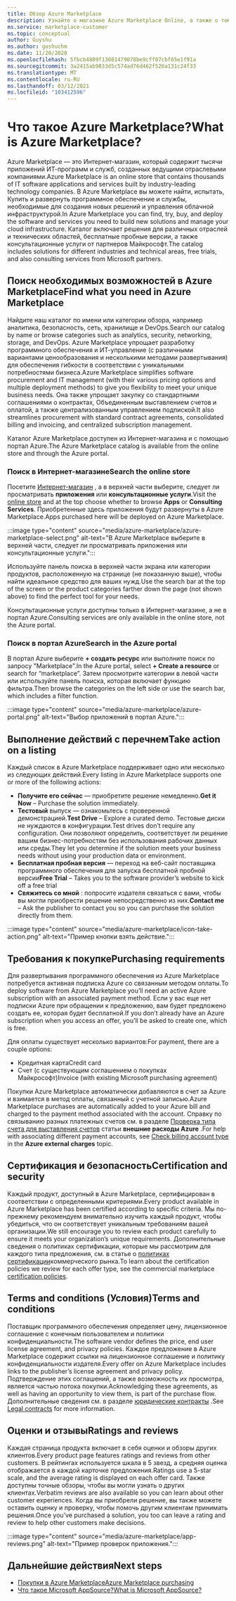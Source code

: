 ```yaml
---
title: Обзор Azure Marketplace
description: Узнайте о магазине Azure Marketplace Online, а также о том, как найти и испытать программное обеспечение и решения.
ms.service: marketplace-customer
ms.topic: conceptual
author: Guyshu
ms.author: gushuchm
ms.date: 11/20/2020
ms.openlocfilehash: 5fbcb4809f13081479078be9cff07cbf65e1f91a
ms.sourcegitcommit: 3a2415ab9833d5c574ad76d462f526a131c24f33
ms.translationtype: MT
ms.contentlocale: ru-RU
ms.lasthandoff: 03/12/2021
ms.locfileid: "103412596"
---
```

# <a name="what-is-azure-marketplace"></a><span data-ttu-id="79216-103">Что такое Azure Marketplace?</span><span class="sxs-lookup"><span data-stu-id="79216-103">What is Azure Marketplace?</span></span>

<span data-ttu-id="79216-104">Azure Marketplace — это Интернет-магазин, который содержит тысячи приложений ИТ-программ и служб, созданных ведущими отраслевыми компаниями.</span><span class="sxs-lookup"><span data-stu-id="79216-104">Azure Marketplace is an online store that contains thousands of IT software applications and services built by industry-leading technology companies.</span></span> <span data-ttu-id="79216-105">В Azure Marketplace вы можете найти, испытать, Купить и развернуть программное обеспечение и службы, необходимые для создания новых решений и управления облачной инфраструктурой.</span><span class="sxs-lookup"><span data-stu-id="79216-105">In Azure Marketplace you can find, try, buy, and deploy the software and services you need to build new solutions and manage your cloud infrastructure.</span></span> <span data-ttu-id="79216-106">Каталог включает решения для различных отраслей и технических областей, бесплатные пробные версии, а также консультационные услуги от партнеров Майкрософт.</span><span class="sxs-lookup"><span data-stu-id="79216-106">The catalog includes solutions for different industries and technical areas, free trials, and also consulting services from Microsoft partners.</span></span>

## <a name="find-what-you-need-in-azure-marketplace"></a><span data-ttu-id="79216-107">Поиск необходимых возможностей в Azure Marketplace</span><span class="sxs-lookup"><span data-stu-id="79216-107">Find what you need in Azure Marketplace</span></span>

<span data-ttu-id="79216-108">Найдите наш каталог по имени или категории обзора, например аналитика, безопасность, сеть, хранилище и DevOps.</span><span class="sxs-lookup"><span data-stu-id="79216-108">Search our catalog by name or browse categories such as analytics, security, networking, storage, and DevOps.</span></span> <span data-ttu-id="79216-109">Azure Marketplace упрощает разработку программного обеспечения и ИТ-управление (с различными вариантами ценообразования и несколькими методами развертывания) для обеспечения гибкости в соответствии с уникальными потребностями бизнеса.</span><span class="sxs-lookup"><span data-stu-id="79216-109">Azure Marketplace simplifies software procurement and IT management (with their various pricing options and multiple deployment methods) to give you flexibility to meet your unique business needs.</span></span> <span data-ttu-id="79216-110">Она также упрощает закупку со стандартными соглашениями о контрактах, Объединенным выставлением счетов и оплатой, а также централизованным управлением подпиской.</span><span class="sxs-lookup"><span data-stu-id="79216-110">It also streamlines procurement with standard contract agreements, consolidated billing and invoicing, and centralized subscription management.</span></span>

<span data-ttu-id="79216-111">Каталог Azure Marketplace доступен из Интернет-магазина и с помощью портал Azure.</span><span class="sxs-lookup"><span data-stu-id="79216-111">The Azure Marketplace catalog is available from the online store and through the Azure portal.</span></span>  

### <a name="search-the-online-store"></a><span data-ttu-id="79216-112">Поиск в Интернет-магазине</span><span class="sxs-lookup"><span data-stu-id="79216-112">Search the online store</span></span>

<span data-ttu-id="79216-113">Посетите [Интернет-магазин](https://azuremarketplace.microsoft.com/) , а в верхней части выберите, следует ли просматривать **приложения** или **консультационные услуги**.</span><span class="sxs-lookup"><span data-stu-id="79216-113">Visit the [online store](https://azuremarketplace.microsoft.com/) and at the top choose whether to browse **Apps** or **Consulting Services**.</span></span> <span data-ttu-id="79216-114">Приобретенные здесь приложения будут развернуты в Azure Marketplace.</span><span class="sxs-lookup"><span data-stu-id="79216-114">Apps purchased here will be deployed on Azure Marketplace.</span></span>

:::image type="content" source="media/azure-marketplace/azure-marketplace-select.png" alt-text="В Azure Marketplace выберите в верхней части, следует ли просматривать приложения или консультационные услуги.":::

<span data-ttu-id="79216-116">Используйте панель поиска в верхней части экрана или категории продуктов, расположенную на странице (не показанную выше), чтобы найти идеальное средство для ваших нужд.</span><span class="sxs-lookup"><span data-stu-id="79216-116">Use the search bar at the top of the screen or the product categories farther down the page (not shown above) to find the perfect tool for your needs.</span></span>

<span data-ttu-id="79216-117">Консультационные услуги доступны только в Интернет-магазине, а не в портал Azure.</span><span class="sxs-lookup"><span data-stu-id="79216-117">Consulting services are only available in the online store, not the Azure portal.</span></span>

### <a name="search-in-the-azure-portal"></a><span data-ttu-id="79216-118">Поиск в портал Azure</span><span class="sxs-lookup"><span data-stu-id="79216-118">Search in the Azure portal</span></span>

<span data-ttu-id="79216-119">В портал Azure выберите **+ создать ресурс** или выполните поиск по запросу "Marketplace".</span><span class="sxs-lookup"><span data-stu-id="79216-119">In the Azure portal, select **+ Create a resource** or search for “marketplace”.</span></span> <span data-ttu-id="79216-120">Затем просмотрите категории в левой части или используйте панель поиска, которая включает функцию фильтра.</span><span class="sxs-lookup"><span data-stu-id="79216-120">Then browse the categories on the left side or use the search bar, which includes a filter function.</span></span>

:::image type="content" source="media/azure-marketplace/azure-portal.png" alt-text="Выбор приложений в портал Azure.":::

## <a name="take-action-on-a-listing"></a><span data-ttu-id="79216-122">Выполнение действий с перечнем</span><span class="sxs-lookup"><span data-stu-id="79216-122">Take action on a listing</span></span>

<span data-ttu-id="79216-123">Каждый список в Azure Marketplace поддерживает одно или несколько из следующих действий.</span><span class="sxs-lookup"><span data-stu-id="79216-123">Every listing in Azure Marketplace supports one or more of the following actions:</span></span>

- <span data-ttu-id="79216-124">**Получите его сейчас** — приобретите решение немедленно.</span><span class="sxs-lookup"><span data-stu-id="79216-124">**Get it Now** – Purchase the solution immediately.</span></span>
- <span data-ttu-id="79216-125">**Тестовый** выпуск — ознакомьтесь с проверенной демонстрацией.</span><span class="sxs-lookup"><span data-stu-id="79216-125">**Test Drive** – Explore a curated demo.</span></span> <span data-ttu-id="79216-126">Тестовые диски не нуждаются в конфигурации.</span><span class="sxs-lookup"><span data-stu-id="79216-126">Test drives don’t require any configuration.</span></span> <span data-ttu-id="79216-127">Они позволяют определить, соответствует ли решение вашим бизнес-потребностям без использования рабочих данных или среды.</span><span class="sxs-lookup"><span data-stu-id="79216-127">They let you determine if the solution meets your business needs without using your production data or environment.</span></span>
- <span data-ttu-id="79216-128">**Бесплатная пробная версия** — переход на веб-сайт поставщика программного обеспечения для запуска бесплатной пробной версии</span><span class="sxs-lookup"><span data-stu-id="79216-128">**Free Trial** – Takes you to the software provider’s website to kick off a free trial</span></span>
- <span data-ttu-id="79216-129">**Свяжитесь со мной** : попросите издателя связаться с вами, чтобы вы могли приобрести решение непосредственно из них.</span><span class="sxs-lookup"><span data-stu-id="79216-129">**Contact me** – Ask the publisher to contact you so you can purchase the solution directly from them.</span></span>

:::image type="content" source="media/azure-marketplace/icon-take-action.png" alt-text="Пример кнопки взять действие.":::

## <a name="purchasing-requirements"></a><span data-ttu-id="79216-131">Требования к покупке</span><span class="sxs-lookup"><span data-stu-id="79216-131">Purchasing requirements</span></span>

<span data-ttu-id="79216-132">Для развертывания программного обеспечения из Azure Marketplace потребуется активная подписка Azure со связанным методом оплаты.</span><span class="sxs-lookup"><span data-stu-id="79216-132">To deploy software from Azure Marketplace you’ll need an active Azure subscription with an associated payment method.</span></span> <span data-ttu-id="79216-133">Если у вас еще нет подписки Azure при обращении к предложению, вам будет предложено создать ее, которая будет бесплатной.</span><span class="sxs-lookup"><span data-stu-id="79216-133">If you don’t already have an Azure subscription when you access an offer, you’ll be asked to create one, which is free.</span></span>

<span data-ttu-id="79216-134">Для оплаты существует несколько вариантов:</span><span class="sxs-lookup"><span data-stu-id="79216-134">For payment, there are a couple options:</span></span>  

- <span data-ttu-id="79216-135">Кредитная карта</span><span class="sxs-lookup"><span data-stu-id="79216-135">Credit card</span></span>
- <span data-ttu-id="79216-136">Счет (с существующим соглашением о покупках Майкрософт)</span><span class="sxs-lookup"><span data-stu-id="79216-136">Invoice (with existing Microsoft purchasing agreement)</span></span>

<span data-ttu-id="79216-137">Покупки Azure Marketplace автоматически добавляются в счет за Azure и взимается в метод оплаты, связанный с учетной записью.</span><span class="sxs-lookup"><span data-stu-id="79216-137">Azure Marketplace purchases are automatically added to your Azure bill and charged to the payment method associated with the account.</span></span> <span data-ttu-id="79216-138">Справку по связыванию разных платежных счетов см. в разделе [Проверка типа счета для выставления счетов](/azure/cost-management-billing/understand/understand-azure-marketplace-charges#check-billing-account-type) статьи **внешние расходы Azure** .</span><span class="sxs-lookup"><span data-stu-id="79216-138">For help with associating different payment accounts, see [Check billing account type](/azure/cost-management-billing/understand/understand-azure-marketplace-charges#check-billing-account-type) in the **Azure external charges** topic.</span></span>

## <a name="certification-and-security"></a><span data-ttu-id="79216-139">Сертификация и безопасность</span><span class="sxs-lookup"><span data-stu-id="79216-139">Certification and security</span></span>

<span data-ttu-id="79216-140">Каждый продукт, доступный в Azure Marketplace, сертифицирован в соответствии с определенными критериями.</span><span class="sxs-lookup"><span data-stu-id="79216-140">Every product available in Azure Marketplace has been certified according to specific criteria.</span></span> <span data-ttu-id="79216-141">Мы по-прежнему рекомендуем внимательно изучить каждый продукт, чтобы убедиться, что он соответствует уникальным требованиям вашей организации.</span><span class="sxs-lookup"><span data-stu-id="79216-141">We still encourage you to review each product carefully to ensure it meets your organization’s unique requirements.</span></span> <span data-ttu-id="79216-142">Дополнительные сведения о политиках сертификации, которые мы рассмотрим для каждого типа предложения, см. в статье о [политиках сертификации](/legal/marketplace/certification-policies)коммерческого рынка.</span><span class="sxs-lookup"><span data-stu-id="79216-142">To learn about the certification policies we review for each offer type, see the commercial marketplace [certification policies](/legal/marketplace/certification-policies).</span></span>

## <a name="terms-and-conditions"></a><span data-ttu-id="79216-143">Terms and conditions (Условия)</span><span class="sxs-lookup"><span data-stu-id="79216-143">Terms and conditions</span></span>

<span data-ttu-id="79216-144">Поставщик программного обеспечения определяет цену, лицензионное соглашение с конечным пользователем и политики конфиденциальности.</span><span class="sxs-lookup"><span data-stu-id="79216-144">The software vendor defines the price, end user license agreement, and privacy policies.</span></span> <span data-ttu-id="79216-145">Каждое предложение в Azure Marketplace содержит ссылки на лицензионное соглашение и политику конфиденциальности издателя.</span><span class="sxs-lookup"><span data-stu-id="79216-145">Every offer on Azure Marketplace includes links to the publisher’s license agreement and privacy policy.</span></span> <span data-ttu-id="79216-146">Подтверждение этих соглашений, а также возможность их просмотра, является частью потока покупки.</span><span class="sxs-lookup"><span data-stu-id="79216-146">Acknowledging these agreements, as well as having an opportunity to view them, is part of the purchase flow.</span></span> <span data-ttu-id="79216-147">Дополнительные сведения см. в разделе [юридические контракты](legal-contracts.md) .</span><span class="sxs-lookup"><span data-stu-id="79216-147">See [Legal contracts](legal-contracts.md) for more information.</span></span>

## <a name="ratings-and-reviews"></a><span data-ttu-id="79216-148">Оценки и отзывы</span><span class="sxs-lookup"><span data-stu-id="79216-148">Ratings and reviews</span></span>

<span data-ttu-id="79216-149">Каждая страница продукта включает в себя оценки и обзоры других клиентов.</span><span class="sxs-lookup"><span data-stu-id="79216-149">Every product page features ratings and reviews from other customers.</span></span> <span data-ttu-id="79216-150">В рейтингах используется шкала в 5 звезд, а средняя оценка отображается в каждой карточке предложения.</span><span class="sxs-lookup"><span data-stu-id="79216-150">Ratings use a 5-star scale, and the average rating is displayed on each offer card.</span></span> <span data-ttu-id="79216-151">Также доступны точные обзоры, чтобы вы могли узнать о других клиентах.</span><span class="sxs-lookup"><span data-stu-id="79216-151">Verbatim reviews are also available so you can learn about other customer experiences.</span></span> <span data-ttu-id="79216-152">Когда вы приобрели решение, вы также можете оставить оценку и проверку, чтобы помочь другим клиентам принимать решения.</span><span class="sxs-lookup"><span data-stu-id="79216-152">Once you’ve purchased a solution, you too can leave a rating and review to help other customers make decisions.</span></span>

:::image type="content" source="media/azure-marketplace/app-reviews.png" alt-text="Пример проверок приложения.":::

## <a name="next-steps"></a><span data-ttu-id="79216-154">Дальнейшие действия</span><span class="sxs-lookup"><span data-stu-id="79216-154">Next steps</span></span>

- [<span data-ttu-id="79216-155">Покупки в Azure Marketplace</span><span class="sxs-lookup"><span data-stu-id="79216-155">Azure Marketplace purchasing</span></span>](azure-purchasing-invoicing.md)
- [<span data-ttu-id="79216-156">Что такое Microsoft AppSource?</span><span class="sxs-lookup"><span data-stu-id="79216-156">What is Microsoft AppSource?</span></span>](appsource-overview.md)
